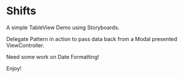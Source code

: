 # Shifts
A simple TableView Demo using Storyboards.

Delegate Pattern in action to pass data back from a Modal presented ViewController.

Need some work on Date Formatting!

Enjoy!
